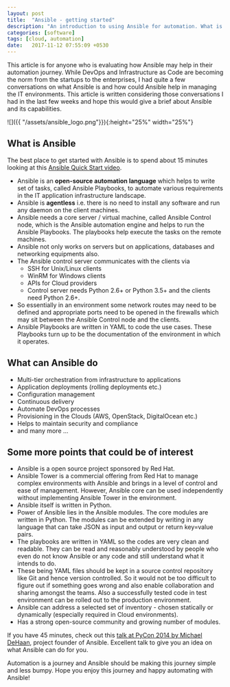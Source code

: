 ```yaml
---
layout: post
title:  "Ansible - getting started"
description: "An introduction to using Ansible for automation. What is Ansible, what can be done with Ansible and some interesting points about Ansible" 
categories: [software]
tags: [cloud, automation]
date:   2017-11-12 07:55:09 +0530
---
```

This article is for anyone who is evaluating how Ansible may help in their automation journey. While DevOps and Infrastructure as Code are becoming the norm from the startups to the enterprises, I had quite a few conversations on what Ansible is and how could Ansible help in managing the IT environments. This article is written considering those conversations I had in the last few weeks and hope this would give a brief about Ansible and its capabilities.

![]({{ "/assets/ansible_logo.png"}}){:height="25%" width="25%"}

## What is Ansible
The best place to get started with Ansible is to spend about 15 minutes looking at this [Ansible Quick Start video](https://www.ansible.com/quick-start-video).
* Ansible is an **open-source automation language** which helps to write set of tasks, called Ansible Playbooks, to automate various requirements in the IT application infrastructure landscape.
* Ansible is **agentless** i.e. there is no need to install any software and run any daemon on the client machines.
* Ansible needs a core server / virtual machine, called Ansible Control node, which is the Ansible automation engine and helps to run the Ansible Playbooks. The playbooks help execute the tasks on the remote machines.
* Ansible not only works on servers but on applications, databases and networking equipments also.
* The Ansible control server communicates with the clients via
	* SSH for Unix/Linux clients
	* WinRM for Windows clients
	* APIs for Cloud providers
	* Control server needs Python 2.6+ or Python 3.5+ and the clients need Python 2.6+.
* So essentially in an environment some network routes may need to be defined and appropriate ports need to be opened in the firewalls which may sit between the Ansible Control node and the clients.
* Ansible Playbooks are written in YAML to code the use cases. These Playbooks turn up to be the documentation of the environment in which it operates.

## What can Ansible do
* Multi-tier orchestration from infrastructure to applications
* Application deployments (rolling deployments etc.)
* Configuration management
* Continuous delivery
* Automate DevOps processes
* Provisioning in the Clouds (AWS, OpenStack, DigitalOcean etc.)
* Helps to maintain security and compliance
* and many more ...

## Some more points that could be of interest

* Ansible is a open source project sponsored by Red Hat.
* Ansible Tower is a commercial offering from Red Hat to manage complex environments with Ansible and brings in a level of control and ease of management. However, Ansible core can be used independently without implementing Ansible Tower in the environment.
* Ansible itself is written in Python.
* Power of Ansible lies in the Ansible modules. The core modules are written in Python. The modules can be extended by writing in any language that can take JSON as input and output or return key=value pairs.
* The playbooks are written in YAML so the codes are very clean and readable. They can be read and reasonably understood by people who even do not know Ansible or any code and still understand what it intends to do.
* These being YAML files should be kept in a source control repository like Git and hence version controlled. So it would not be too difficult to figure out if something goes wrong and also enable collaboration and sharing amongst the teams. Also a successfully tested code in test environment can be rolled out to the production environment.
* Ansible can address a selected set of inventory - chosen statically or dynamically (especially required in Cloud environments).
* Has a strong open-source community and growing number of modules.

If you have 45 minutes, check out this [talk at PyCon 2014 by Michael DeHaan](https://www.youtube.com/watch?v=Qi0AhK7PMCI), project founder of Ansible. Excellent talk to give you an idea on what Ansible can do for you.

Automation is a journey and Ansible should be making this journey simple and less bumpy. Hope you enjoy this journey and happy automating with Ansible!